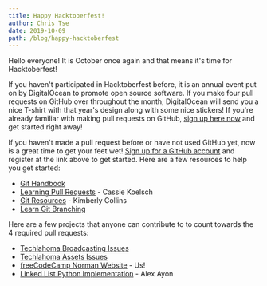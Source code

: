 ```yaml
---
title: Happy Hacktoberfest!
author: Chris Tse
date: 2019-10-09
path: /blog/happy-hacktoberfest
---
```


Hello everyone! It is October once again and that means it's time for Hacktoberfest!

If you haven't participated in Hacktoberfest before, it is an annual event put on by DigitalOcean to promote open source software. If you make four pull requests on GitHub over throughout the month, DigitalOcean will send you a nice T-shirt with that year's design along with some nice stickers! If you're already familiar with making pull requests on GitHub, [sign up here now](https://hacktoberfest.digitalocean.com/register) and get started right away!

If you haven't made a pull request before or have not used GitHub yet, now is a great time to get your feet wet! [Sign up for a GitHub account](https://github.com/join) and register at the link above to get started. Here are a few resources to help you get started:

- [Git Handbook](https://guides.github.com/introduction/git-handbook/)
- [Learning Pull Requests](https://github.com/CassieKoelsch/learning-pull-requests) - Cassie Koelsch
- [Git Resources](https://github.com/kacollins/git-resources/blob/master/CONTRIBUTING.md) - Kimberly Collins
- [Learn Git Branching](https://learngitbranching.js.org/?locale=en_US)

Here are a few projects that anyone can contribute to to count towards the 4 required pull requests:
- [Techlahoma Broadcasting Issues](https://github.com/techlahoma/broadcasting/issues)
- [Techlahoma Assets Issues](https://github.com/techlahoma/techlahoma_assets/issues/3)
- [freeCodeCamp Norman Website](https://github.com/freecodecampnorman/freecodecampnorman.github.io/issues) - Us!
- [Linked List Python Implementation](https://github.com/alex-code4okc/LinkedList) - Alex Ayon
